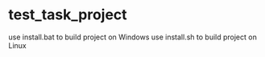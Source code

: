 # test_task_project
use install.bat to build project on Windows
use install.sh to build project on Linux
